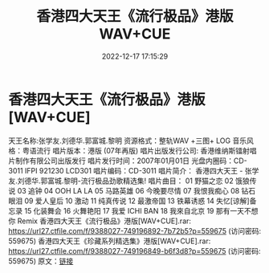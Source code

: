 ﻿---
title: 香港四大天王《流行极品》港版WAV+CUE
date: 2022-12-17 17:15:29
categories: WAV车载音乐、镜像
tags: 华语中文
---
# 香港四大天王《流行极品》港版[WAV+CUE]

天王名称:张学友.刘德华.郭富城.黎明
资源格式：整轨WAV +三图+ LOG
音乐风格：粤语流行
唱片版本：港版 (07年再版)
唱片出版发行公司: 香港维纳斯镭射唱片制作有限公司出版发行
唱片发行时间：2007年01月01日
光盘内圈码：CD-3011 IFPI 921230 LCD301
唱片编码：CD-3011
唱片简介：
香港四大天王 - 张学友.刘德华.郭富城.黎明-流行极品劲歌精选集!
唱片曲目：
01 野猫之恋
02 饿狼传说
03 追钟
04 OOH LA LA
05 马路英雄
06 今晚要尽情
07 我恨我痴心
08 钻石眼泪
09 爱人皇后
10 激动
11 纯真传说
12 最激帝国
13 铁幕诱惑
14 失忆[谅解]备忘录
15 化装舞会
16 火舞艳阳
17 我爱 ICHI BAN
18 我來自北京
19 那有一天不想你 Remix
香港四大天王《流行极品》港版[WAV+CUE].rar: https://url27.ctfile.com/f/9388027-749196892-7b72b5?p=559675
(访问密码: 559675)
香港四大天王《珍藏系列精选集》港版[WAV+CUE].rar: https://url27.ctfile.com/f/9388027-749196849-b6f3d8?p=559675
(访问密码: 559675)
原文：[链接](https://blog.sina.com.cn/s/blog_1647c7e76010310lz.html)